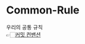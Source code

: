 # Common-Rule
우리의 공통 규칙       
👉🏻[커밋 컨밴션](https://github.com/nuts-playground/Common-Rule/docs/common/commitConVention.txt)